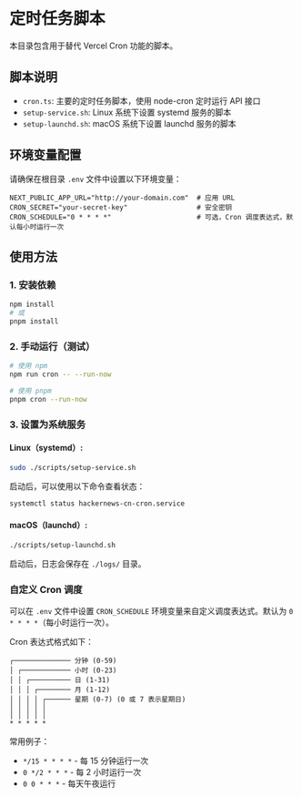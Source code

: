 # 定时任务脚本

本目录包含用于替代 Vercel Cron 功能的脚本。

## 脚本说明

- `cron.ts`: 主要的定时任务脚本，使用 node-cron 定时运行 API 接口
- `setup-service.sh`: Linux 系统下设置 systemd 服务的脚本
- `setup-launchd.sh`: macOS 系统下设置 launchd 服务的脚本

## 环境变量配置

请确保在根目录 `.env` 文件中设置以下环境变量：

```
NEXT_PUBLIC_APP_URL="http://your-domain.com"  # 应用 URL
CRON_SECRET="your-secret-key"                 # 安全密钥
CRON_SCHEDULE="0 * * * *"                     # 可选，Cron 调度表达式，默认每小时运行一次
```

## 使用方法

### 1. 安装依赖

```bash
npm install
# 或
pnpm install
```

### 2. 手动运行（测试）

```bash
# 使用 npm
npm run cron -- --run-now

# 使用 pnpm
pnpm cron --run-now
```

### 3. 设置为系统服务

#### Linux（systemd）:

```bash
sudo ./scripts/setup-service.sh
```

启动后，可以使用以下命令查看状态：
```bash
systemctl status hackernews-cn-cron.service
```

#### macOS（launchd）:

```bash
./scripts/setup-launchd.sh
```

启动后，日志会保存在 `./logs/` 目录。

### 自定义 Cron 调度

可以在 `.env` 文件中设置 `CRON_SCHEDULE` 环境变量来自定义调度表达式。默认为 `0 * * * *`（每小时运行一次）。

Cron 表达式格式如下：
```
┌────────────── 分钟 (0-59)
│ ┌──────────── 小时 (0-23)
│ │ ┌────────── 日 (1-31)
│ │ │ ┌──────── 月 (1-12)
│ │ │ │ ┌────── 星期 (0-7) (0 或 7 表示星期日)
│ │ │ │ │
│ │ │ │ │
* * * * *
```

常用例子：
- `*/15 * * * *` - 每 15 分钟运行一次
- `0 */2 * * *` - 每 2 小时运行一次
- `0 0 * * *` - 每天午夜运行